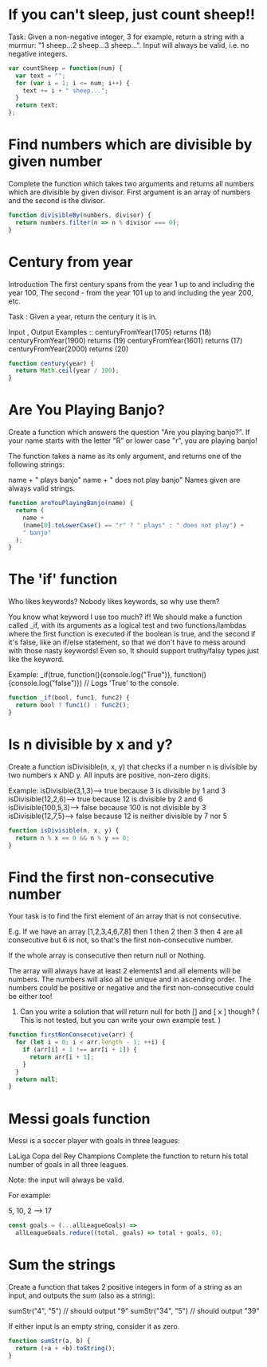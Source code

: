 # If you can't sleep, just count sheep!!

Task:
Given a non-negative integer, 3 for example, return a string with a murmur: "1 sheep...2 sheep...3 sheep...". Input will always be valid, i.e. no negative integers.

```javascript
var countSheep = function(num) {
  var text = "";
  for (var i = 1; i <= num; i++) {
    text += i + " sheep...";
  }
  return text;
};
```

# Find numbers which are divisible by given number

Complete the function which takes two arguments and returns all numbers which are divisible by given divisor. First argument is an array of numbers and the second is the divisor.

```javascript
function divisibleBy(numbers, divisor) {
  return numbers.filter(n => n % divisor === 0);
}
```

# Century from year

Introduction
The first century spans from the year 1 up to and including the year 100, The second - from the year 101 up to and including the year 200, etc.

Task :
Given a year, return the century it is in.

Input , Output Examples ::
centuryFromYear(1705) returns (18)
centuryFromYear(1900) returns (19)
centuryFromYear(1601) returns (17)
centuryFromYear(2000) returns (20)

```javascript
function century(year) {
  return Math.ceil(year / 100);
}
```

# Are You Playing Banjo?

Create a function which answers the question "Are you playing banjo?".
If your name starts with the letter "R" or lower case "r", you are playing banjo!

The function takes a name as its only argument, and returns one of the following strings:

name + " plays banjo"
name + " does not play banjo"
Names given are always valid strings.

```javascript
function areYouPlayingBanjo(name) {
  return (
    name +
    (name[0].toLowerCase() == "r" ? " plays" : " does not play") +
    " banjo"
  );
}
```

# The 'if' function

Who likes keywords? Nobody likes keywords, so why use them?

You know what keyword I use too much? if! We should make a function called \_if, with its arguments as a logical test and two functions/lambdas where the first function is executed if the boolean is true, and the second if it's false, like an if/else statement, so that we don't have to mess around with those nasty keywords! Even so, It should support truthy/falsy types just like the keyword.

Example:
\_if(true, function(){console.log("True")}, function(){console.log("false")})
// Logs 'True' to the console.

```javascript
function _if(bool, func1, func2) {
  return bool ? func1() : func2();
}
```

# Is n divisible by x and y?

Create a function isDivisible(n, x, y) that checks if a number n is divisible by two numbers x AND y. All inputs are positive, non-zero digits.

Example:
isDivisible(3,1,3)--> true because 3 is divisible by 1 and 3
isDivisible(12,2,6)--> true because 12 is divisible by 2 and 6
isDivisible(100,5,3)--> false because 100 is not divisible by 3
isDivisible(12,7,5)--> false because 12 is neither divisible by 7 nor 5

```javascript
function isDivisible(n, x, y) {
  return n % x == 0 && n % y == 0;
}
```

# Find the first non-consecutive number

Your task is to find the first element of an array that is not consecutive.

E.g. If we have an array [1,2,3,4,6,7,8] then 1 then 2 then 3 then 4 are all consecutive but 6 is not, so that's the first non-consecutive number.

If the whole array is consecutive then return null or Nothing.

The array will always have at least 2 elements1 and all elements will be numbers. The numbers will also all be unique and in ascending order. The numbers could be positive or negative and the first non-consecutive could be either too!

1. Can you write a solution that will return null for both [] and [ x ] though? ( This is not tested, but you can write your own example test. )

```javascript
function firstNonConsecutive(arr) {
  for (let i = 0; i < arr.length - 1; ++i) {
    if (arr[i] + 1 !== arr[i + 1]) {
      return arr[i + 1];
    }
  }
  return null;
}
```

# Messi goals function

Messi is a soccer player with goals in three leagues:

LaLiga
Copa del Rey
Champions
Complete the function to return his total number of goals in all three leagues.

Note: the input will always be valid.

For example:

5, 10, 2 --> 17

```javascript
const goals = (...allLeagueGoals) =>
  allLeagueGoals.reduce((total, goals) => total + goals, 0);
```

# Sum the strings

Create a function that takes 2 positive integers in form of a string as an input, and outputs the sum (also as a string):

sumStr("4", "5") // should output "9"
sumStr("34", "5") // should output "39"

If either input is an empty string, consider it as zero.

```javascript
function sumStr(a, b) {
  return (+a + +b).toString();
}
```
